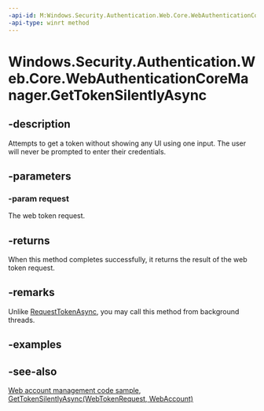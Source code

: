 ```yaml
---
-api-id: M:Windows.Security.Authentication.Web.Core.WebAuthenticationCoreManager.GetTokenSilentlyAsync(Windows.Security.Authentication.Web.Core.WebTokenRequest)
-api-type: winrt method
---
```


<!-- Method syntax
public Windows.Foundation.IAsyncOperation<Windows.Security.Authentication.Web.Core.WebTokenRequestResult> GetTokenSilentlyAsync(Windows.Security.Authentication.Web.Core.WebTokenRequest request)
-->

# Windows.Security.Authentication.Web.Core.WebAuthenticationCoreManager.GetTokenSilentlyAsync

## -description
Attempts to get a token without showing any UI using one input. The user will never be prompted to enter their credentials.

## -parameters
### -param request
The web token request.

## -returns
When this method completes successfully, it returns the result of the web token request.

## -remarks
Unlike [RequestTokenAsync](webauthenticationcoremanager_requesttokenasync_1777535178.md), you may call this method from background threads.

## -examples

## -see-also
[Web account management code sample](http://go.microsoft.com/fwlink/p/?LinkId=620621), [GetTokenSilentlyAsync(WebTokenRequest, WebAccount)](webauthenticationcoremanager_gettokensilentlyasync_35561430.md)